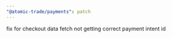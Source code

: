 ```yaml
---
"@atomic-trade/payments": patch
---
```


fix for checkout data fetch not getting correct payment intent id
